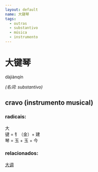 ```yaml
--- 
layout: default
name: 大键琴 
tags: 
  - outras
  - substantivo
  - música
  - instrumento
--- 
```

# 大键琴 
dàjiànqín  
 
*(名词: substantivo)*  
## cravo (instrumento musical) 
### radicais: 
大  
键 = 钅（金）+ 建  
琴 = 玉 + 玉 + 今  
### relacionados: 
[大调](/outras/大调)  
